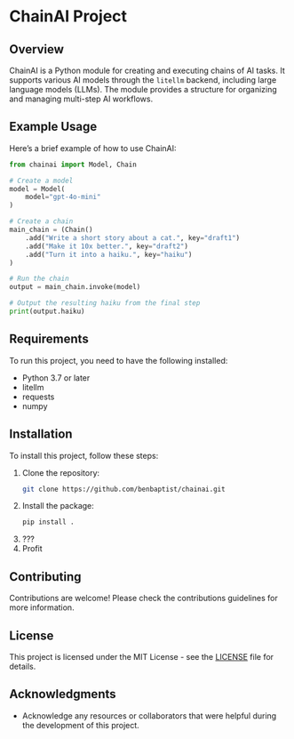 # ChainAI Project

## Overview
ChainAI is a Python module for creating and executing chains of AI tasks. It supports various AI models through the `litellm` backend, including large language models (LLMs). The module provides a structure for organizing and managing multi-step AI workflows.

## Example Usage
Here’s a brief example of how to use ChainAI:

```python
from chainai import Model, Chain

# Create a model
model = Model(
    model="gpt-4o-mini"
)

# Create a chain
main_chain = (Chain()
    .add("Write a short story about a cat.", key="draft1")
    .add("Make it 10x better.", key="draft2")
    .add("Turn it into a haiku.", key="haiku")
)

# Run the chain
output = main_chain.invoke(model)

# Output the resulting haiku from the final step
print(output.haiku)
``` 

## Requirements
To run this project, you need to have the following installed:
- Python 3.7 or later
- litellm
- requests
- numpy

## Installation
To install this project, follow these steps:
1. Clone the repository:
   ```bash
   git clone https://github.com/benbaptist/chainai.git
   ```
2. Install the package:
    ```bash
    pip install .
    ```
3. ???
4. Profit

## Contributing
Contributions are welcome! Please check the contributions guidelines for more information.

## License
This project is licensed under the MIT License - see the [LICENSE](LICENSE) file for details.

## Acknowledgments
- Acknowledge any resources or collaborators that were helpful during the development of this project.